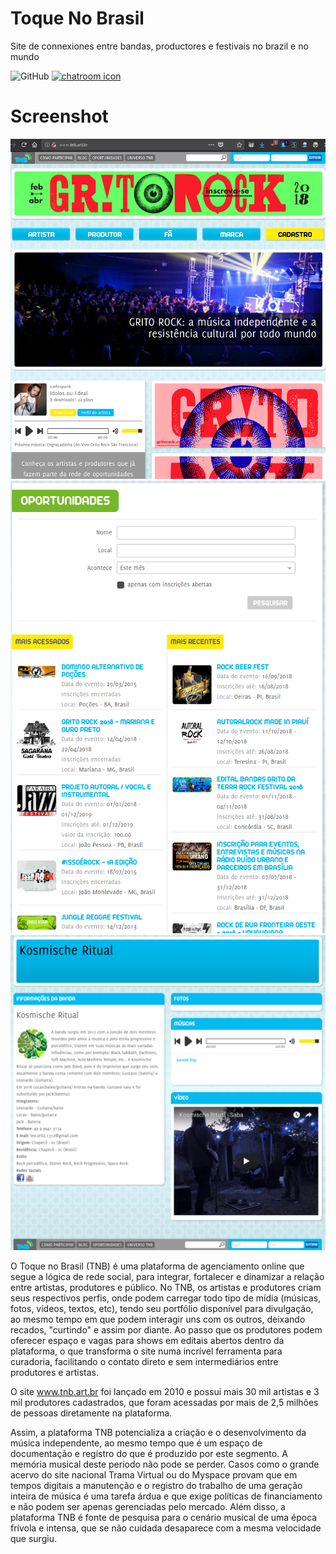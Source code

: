 # Toque No Brasil
Site de connexiones entre bandas, productores e festivais no brazil e no mundo

![GitHub](https://img.shields.io/github/license/ForaDoEixo/toquenobrasil.svg)
[![chatroom icon](https://patrolavia.github.io/telegram-badge/chat.png)](https://t.me/joinchat/)

# Screenshot
![Screenshot](./screenshots/0.png)
![Screenshot](./screenshots/1.png)
![Screenshot](./screenshots/2.png)

O Toque no Brasil (TNB) é uma plataforma de agenciamento online que segue a
lógica de rede social, para integrar, fortalecer e dinamizar a relação entre
artistas, produtores e público. No TNB, os artistas e produtores criam seus
respectivos perfis, onde podem carregar todo tipo de mídia (músicas, fotos,
vídeos, textos, etc), tendo seu portfólio disponível para divulgação, ao mesmo
tempo em que podem interagir uns com os outros, deixando recados, "curtindo" e
assim por diante. Ao passo que os produtores podem oferecer espaço e vagas para
shows em editais abertos dentro da plataforma, o que transforma o site numa
incrível ferramenta para curadoria, facilitando o contato direto e sem
intermediários entre produtores e artistas.


O site www.tnb.art.br foi lançado em 2010 e possui mais 30 mil artistas e 3 mil
produtores cadastrados, que foram acessadas por mais de 2,5 milhões de pessoas
diretamente na plataforma.

Assim, a plataforma TNB potencializa a criação e o desenvolvimento da música
independente, ao mesmo tempo que é um espaço de documentação e registro do que é
produzido por este segmento. A memória musical deste período não pode se perder.
Casos como o grande acervo do site nacional Trama Virtual ou do Myspace provam
que em tempos digitais a manutenção e o registro do trabalho de uma geração
inteira de música é uma tarefa árdua e que exige políticas de financiamento e
não podem ser apenas gerenciadas pelo mercado. Além disso, a plataforma TNB é
fonte de pesquisa para o cenário musical de uma época frívola e intensa, que se
não cuidada desaparece com a mesma velocidade que surgiu.
